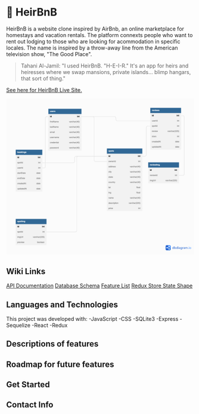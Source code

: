 # :crown: HeirBnB 

HeirBnB is a website clone inspired by AirBnb, an online marketplace for homestays and vacation rentals. The platform connexts people who want to rent out lodging to those who are looking for acommodation in specific locales. The name is inspired by a throw-away line from the American television show, "The Good Place". 
> Tahani Al-Jamil: "I used HeirBnB. "H-E-I-R." It's an app for heirs and heiresses where we swap mansions, private islands... blimp hangars, that sort of thing."

[See here for HeirBnB Live Site.](https://apiproject-airbnbclone.herokuapp.com/)

![alt text](/images/database_schema.png)

## Wiki Links
[API Documentation](https://github.com/jaeyoungh1/API_Project/wiki/API-Documentation)
[Database Schema](https://github.com/jaeyoungh1/API_Project/wiki/Database-Schema)
[Feature List](https://github.com/jaeyoungh1/API_Project/wiki/Feature-List)
[Redux Store State Shape](https://github.com/jaeyoungh1/API_Project/wiki/Redux-Store-Shape)

## Languages and Technologies
This project was developed with:
-JavaScript
-CSS
-SQLite3
-Express
-Sequelize
-React
-Redux

## Descriptions of features
## Roadmap for future features
## Get Started
## Contact Info
